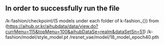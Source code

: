 ## In order to successfully run the file
  /k-fashion/checkpoint/(5 models under each folder of k-fashion_{})
    from (https://aihub.or.kr/aihubdata/data/view.do?currMenu=115&topMenu=100&aihubDataSe=realm&dataSetSn=51)
  /k-fashion/model/style_model.pt
  /resnet_vae/model/18_model_epoch40.pth
